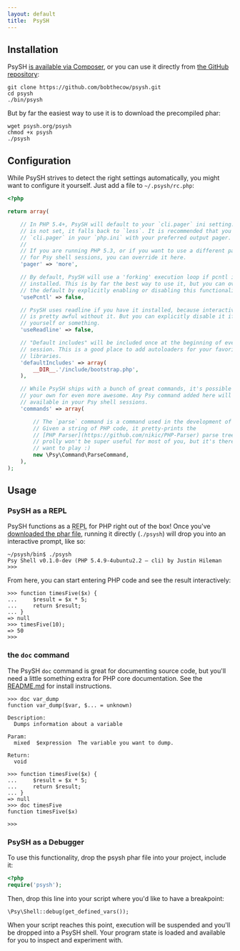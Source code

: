 ```yaml
---
layout: default
title:  PsySH
---
```


<a class="section-head" id="install"></a>

## Installation

PsySH [is available via Composer](https://packagist.org/packages/psy/psysh), or you can use it directly from [the GitHub repository](https://github.com/bobthecow/psysh):

```
git clone https://github.com/bobthecow/psysh.git
cd psysh
./bin/psysh
```

But by far the easiest way to use it is to download the precompiled phar:

```
wget psysh.org/psysh
chmod +x psysh
./psysh
```


<a class="section-head" id="configure"></a>

## Configuration

While PsySH strives to detect the right settings automatically, you might want to configure it yourself. Just add a file to `~/.psysh/rc.php`:

```php
<?php

return array(

    // In PHP 5.4+, PsySH will default to your `cli.pager` ini setting. If this
    // is not set, it falls back to `less`. It is recommended that you set up
    // `cli.pager` in your `php.ini` with your preferred output pager.
    //
    // If you are running PHP 5.3, or if you want to use a different pager only
    // for Psy shell sessions, you can override it here.
    'pager' => 'more',

    // By default, PsySH will use a 'forking' execution loop if pcntl is
    // installed. This is by far the best way to use it, but you can override
    // the default by explicitly enabling or disabling this functionality here.
    'usePcntl' => false,

    // PsySH uses readline if you have it installed, because interactive input
    // is pretty awful without it. But you can explicitly disable it if you hate
    // yourself or something.
    'useReadline' => false,

    // "Default includes" will be included once at the beginning of every PsySH
    // session. This is a good place to add autoloaders for your favorite
    // libraries.
    'defaultIncludes' => array(
        __DIR__.'/include/bootstrap.php',
    ),

    // While PsySH ships with a bunch of great commands, it's possible to add
    // your own for even more awesome. Any Psy command added here will be
    // available in your Psy shell sessions.
    'commands' => array(

        // The `parse` command is a command used in the development of PsySH.
        // Given a string of PHP code, it pretty-prints the
        // [PHP Parser](https://github.com/nikic/PHP-Parser) parse tree. It
        // prolly won't be super useful for most of you, but it's there if you
        // want to play :)
        new \Psy\Command\ParseCommand,
    ),
);
```

<a class="section-head" id="usage"></a>

## Usage

### PsySH as a REPL

PsySH functions as a <abbr title="Read-Eval-Print Loop">REPL</abbr> for PHP right out of the box! Once you've [downloaded the phar file](#install), running it directly (`./psysh`) will drop you into an interactive prompt, like so:

```
~/psysh/bin$ ./psysh
Psy Shell v0.1.0-dev (PHP 5.4.9-4ubuntu2.2 — cli) by Justin Hileman
>>>
```

From here, you can start entering PHP code and see the result interactively:

```
>>> function timesFive($x) {
...     $result = $x * 5;
...     return $result;
... }
=> null
>>> timesFive(10);
=> 50
>>>
```



### the `doc` command

The PsySH `doc` command is great for documenting source code, but you'll need a little something extra for PHP core documentation. See the [README.md](https://github.com/bobthecow/psysh#downloading-the-manual) for install instructions.

```
>>> doc var_dump
function var_dump($var, $... = unknown)

Description:
  Dumps information about a variable

Param:
  mixed  $expression  The variable you want to dump.

Return:
  void  

>>> function timesFive($x) {
...     $result = $x * 5;
...     return $result;
... }
=> null
>>> doc timesFive
function timesFive($x)

>>>
```



### PsySH as a Debugger

To use this functionality, drop the psysh phar file into your project, include it:

```php
<?php
require('psysh');
```

Then, drop this line into your script where you'd like to have a breakpoint:

```
\Psy\Shell::debug(get_defined_vars());
```

When your script reaches this point, execution will be suspended and you'll be dropped into a PsySH shell. Your program state is loaded and available for you to inspect and experiment with.
